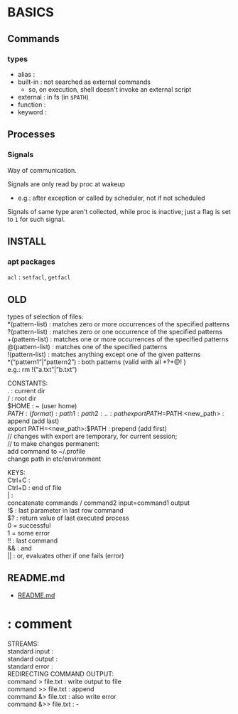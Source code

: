 # BASICS  

## Commands

### types

*	alias :  
*	built-in : not searched as external commands
	*	so, on execution, shell doesn't invoke an external script
*	external : in fs (in `$PATH`)  
*	function :  
*	keyword :  

## Processes

### Signals
Way of communication.  

Signals are only read by proc at wakeup
*	e.g.: after exception or called by scheduler, not if not scheduled

Signals of same type aren't collected, while proc is inactive; just a flag is set to `1` for such signal.  

## INSTALL

### apt packages

`acl` : `setfacl`, `getfacl`  

## OLD
  
types of selection of files:  
*(pattern-list) : matches zero or more occurrences of the specified patterns  
?(pattern-list) : matches zero or one occurrence of the specified patterns  
+(pattern-list) : matches one or more occurrences of the specified patterns  
@(pattern-list) : matches one of the specified patterns  
!(pattern-list) : matches anything except one of the given patterns  
*(“pattern1”|”pattern2”) : both patterns (valid with all *?+@! )  
e.g.: rm !(“a.txt”|”b.txt”)  
  
  
CONSTANTS:  
. : current dir  
/ : root dir  
$HOME : ~ (user home)  
$PATH :   
(format) : path1:path2:..:path  
export PATH=$PATH:<new_path> : append (add last)  
export PATH=<new_path>:$PATH : prepend (add first)  
// changes with export are temporary, for current session;  
// to make changes permanent:  
add command to ~/.profile  
change path in etc/environment  
  
KEYS:  
Ctrl+C :   
Ctrl+D : end of file  
<command1> | <command2> :  
concatenate commands / command2 input=command1 output  
<command> !$ : last parameter in last row command  
$? : return value of last executed process  
	0 = successful  
	1 = some error  
!! : last command  
&& : and  
|| : or, evaluates other if one fails (error)  
## README.md  
*	[README.md](./README.md)  

# : comment  
  
STREAMS:  
standard input :   
standard output :  
standard error :  
REDIRECTING COMMAND OUTPUT:  
command > file.txt	: write output to file  
command >> file.txt	: append  
command &> file.txt	: also write error  
command &>> file.txt	: -  
  
  


